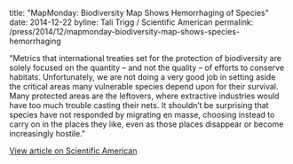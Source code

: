 title: "MapMonday: Biodiversity Map Shows Hemorrhaging of Species"
date: 2014-12-22
byline: Tali Trigg / Scientific American
permalink: /press/2014/12/mapmonday-biodiversity-map-shows-species-hemorrhaging


"Metrics that international treaties set for the protection of biodiversity are solely focused on the quantity – and not the quality – of efforts to conserve habitats. Unfortunately, we are not doing a very good job in setting aside the critical areas many vulnerable species depend upon for their survival. Many protected areas are the leftovers, where extractive industries would have too much trouble casting their nets. It shouldn’t be surprising that species have not responded by migrating en masse, choosing instead to carry on in the places they like, even as those places disappear or become increasingly hostile."

[View article on Scientific American](http://blogs.scientificamerican.com/plugged-in/2014/12/08/mapmonday-map-of-life-shows-hemorrhaging-of-species/)
